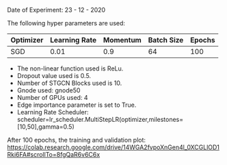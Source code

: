 Date of Experiment: 23 - 12 - 2020

The following hyper parameters are used:

 Optimizer  | Learning Rate |  Momentum    |  Batch Size | Epochs
 ------------- | -------------| ---------- | ---------| -------
 SGD           | 0.01          | 0.9        | 64   | 100 


+ The non-linear function used is ReLu. 
+ Dropout value used is 0.5. 
+ Number of STGCN Blocks used is 10.
+ Gnode used: gnode50
+ Number of GPUs used: 4
+ Edge importance parameter is set to True.
+ Learning Rate Scheduler: scheduler=lr_scheduler.MultiStepLR(optimizer,milestones=[10,50],gamma=0.5)

After 100 epochs, the training and validation plot: https://colab.research.google.com/drive/14WGA2fvpoXnGen4l_0XCGLlOD1Rki6FA#scrollTo=8fgQaR6v6C6x

